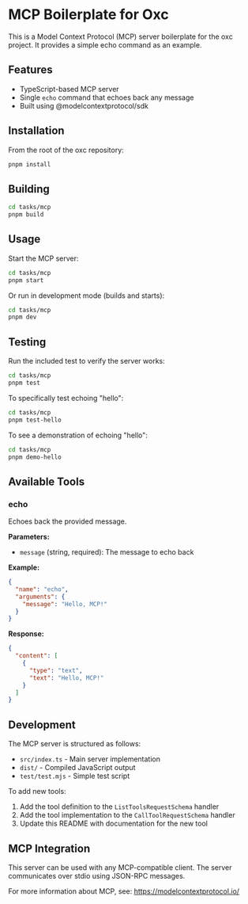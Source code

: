 # MCP Boilerplate for Oxc

This is a Model Context Protocol (MCP) server boilerplate for the oxc project. It provides a simple echo command as an example.

## Features

- TypeScript-based MCP server
- Single `echo` command that echoes back any message
- Built using @modelcontextprotocol/sdk

## Installation

From the root of the oxc repository:

```bash
pnpm install
```

## Building

```bash
cd tasks/mcp
pnpm build
```

## Usage

Start the MCP server:

```bash
cd tasks/mcp
pnpm start
```

Or run in development mode (builds and starts):

```bash
cd tasks/mcp
pnpm dev
```

## Testing

Run the included test to verify the server works:

```bash
cd tasks/mcp
pnpm test
```

To specifically test echoing "hello":

```bash
cd tasks/mcp
pnpm test-hello
```

To see a demonstration of echoing "hello":

```bash
cd tasks/mcp
pnpm demo-hello
```

## Available Tools

### echo

Echoes back the provided message.

**Parameters:**

- `message` (string, required): The message to echo back

**Example:**

```json
{
  "name": "echo",
  "arguments": {
    "message": "Hello, MCP!"
  }
}
```

**Response:**

```json
{
  "content": [
    {
      "type": "text",
      "text": "Hello, MCP!"
    }
  ]
}
```

## Development

The MCP server is structured as follows:

- `src/index.ts` - Main server implementation
- `dist/` - Compiled JavaScript output
- `test/test.mjs` - Simple test script

To add new tools:

1. Add the tool definition to the `ListToolsRequestSchema` handler
2. Add the tool implementation to the `CallToolRequestSchema` handler
3. Update this README with documentation for the new tool

## MCP Integration

This server can be used with any MCP-compatible client. The server communicates over stdio using JSON-RPC messages.

For more information about MCP, see: https://modelcontextprotocol.io/
